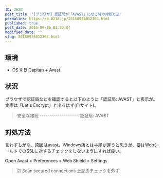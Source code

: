 ```yaml
---
ID: 2620
post_title: '[ブラウザ] 認証局が「AVAST」になる時の対処方法'
permalink: https://b.0218.jp/20160926012304.html
published: true
post_date: 2016-09-26 01:23:04
modified_date: ""
slug: 20160926012304.html
---
```

<!--more-->
## 環境
* OS X El Capitan + Avast

## 状況
ブラウザで認証局などを確認すると以下のように「認証局: AVAST」と表示が。実際は「Let's Encrypt」と出るはず(自サイト)。

<blockquote>安全な接続
--------------------
認証局: AVAST</blockquote>


## 対処方法
言わずもがな、原因はavast。Windows版とは手順が違うと思うが、要はWebシールドでのSSLに対するチェックをしないようにすれば良い。

Open Avast > Preferences > Web Shield > Settings
> ☑ Scan secured connections
上記のチェックを外す